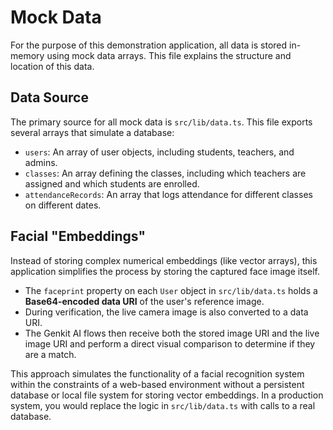 # Mock Data

For the purpose of this demonstration application, all data is stored in-memory using mock data arrays. This file explains the structure and location of this data.

## Data Source

The primary source for all mock data is `src/lib/data.ts`. This file exports several arrays that simulate a database:

-   `users`: An array of user objects, including students, teachers, and admins.
-   `classes`: An array defining the classes, including which teachers are assigned and which students are enrolled.
-   `attendanceRecords`: An array that logs attendance for different classes on different dates.

## Facial "Embeddings"

Instead of storing complex numerical embeddings (like vector arrays), this application simplifies the process by storing the captured face image itself.

-   The `faceprint` property on each `User` object in `src/lib/data.ts` holds a **Base64-encoded data URI** of the user's reference image.
-   During verification, the live camera image is also converted to a data URI.
-   The Genkit AI flows then receive both the stored image URI and the live image URI and perform a direct visual comparison to determine if they are a match.

This approach simulates the functionality of a facial recognition system within the constraints of a web-based environment without a persistent database or local file system for storing vector embeddings. In a production system, you would replace the logic in `src/lib/data.ts` with calls to a real database.